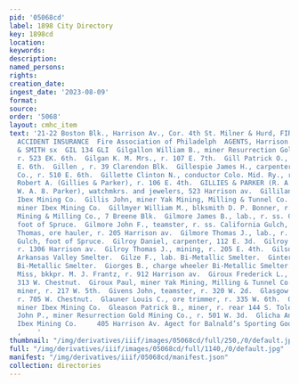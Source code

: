 ```yaml
---
pid: '05068cd'
label: 1898 City Directory
key: 1898cd
location: 
keywords: 
description: 
named_persons: 
rights: 
creation_date: 
ingest_date: '2023-08-09'
format: 
source: 
order: '5068'
layout: cmhc_item
text: '21-22 Boston Blk., Harrison Av., Cor. 4th St. Milner & Hurd, FIRE, LIFE AND
  ACCIDENT INSURANCE  Fire Association of Philadelph  AGENTS, Harrison Av.  POWELL
  & SMITH sx  GIL 134 GLI  Gilgallon William B., miner Resurrection Gold Mining Co.,
  r. 523 EK. 6th.  Gilgan K. M. Mrs., r. 107 E. 7th.  Gill Patrick O., miner, r. 625
  E. 6th.  Gillen , r. 39 Clarendon Blk.  Gillespie James H., carpenter Ibex Mining
  Co., r. 510 E. 6th.  Gillette Clinton N., conductor Colo. Mid. Ry., r. 215 W. 7th.  Gillies
  Robert A. (Gillies & Parker), r. 106 E. 4th.  GILLIES & PARKER (R. A. Gillies and
  W. A. 8. Parker), watchmkrs. and jewelers, 523 Harrison av.  Gillilan D., miner
  Ibex Mining Co.  Gillis John, miner Yak Mining, Milling & Tunnel Co.  Gillis Norman,
  miner Ibex Mining Co.  Gillmyer William M., blksmith D. P. Bonner, r. 219 E. 2d.  Gilman
  Mining & Milling Co., 7 Breene Blk.  Gilmore James B., lab., r. ss. California Gulch,
  foot of Spruce.  Gilmore John F., teamster, r. ss. California Gulch, foot of Spruce.  Gilmore
  Thomas, ore hauler, r. 205 Harrison av.  Gilmore Thomas J., lab., r. ss. California
  Gulch, foot of Spruce.  Gilroy Daniel, carpenter, 112 E. 3d.  Gilroy Mary Mrs.,
  r. 1306 Harrison av.  Gilroy Thomas J., mining, r. 205 E. 4th.  Gilson Frank, wks.
  Arkansas Valley Smelter.  Gilze F., lab. Bi-Metallic Smelter.  Ginter Sigman, lab.
  Bi-Metallic Smelter.  Giorges B., charge wheeler Bi-Metallic Smelter.  Gipson Lou
  Miss, bkkpr. M. J. Frantz, r. 912 Harrison av.  Giroux Frederick L., carriage mfr.,
  313 W. Chestnut.  Giroux Paul, miner Yak Mining, Milling & Tunnel Co.  Given Mansfield,
  miner, r. 217 W. 5th.  Givens John, teamster, r. 320 W. 2d.  Glasgow J. J., teamster,
  r. 705 W. Chestnut.  Glauner Louis C., ore trimmer, r. 335 W. 6th.  Glavon Michael,
  miner Ibex Mining Co.  Gleason Patrick B., miner, r. rear 144 S. Toledo av.  Glesener
  John P., miner Resurrection Gold Mining Co., r. 501 W. 3d.  Glicha Anton, trimmer
  Ibex Mining Co.     405 Harrison Av. Agect for Balnald’s Sporting Goods  de  | .
  ,    '
thumbnail: "/img/derivatives/iiif/images/05068cd/full/250,/0/default.jpg"
full: "/img/derivatives/iiif/images/05068cd/full/1140,/0/default.jpg"
manifest: "/img/derivatives/iiif/05068cd/manifest.json"
collection: directories
---
```

